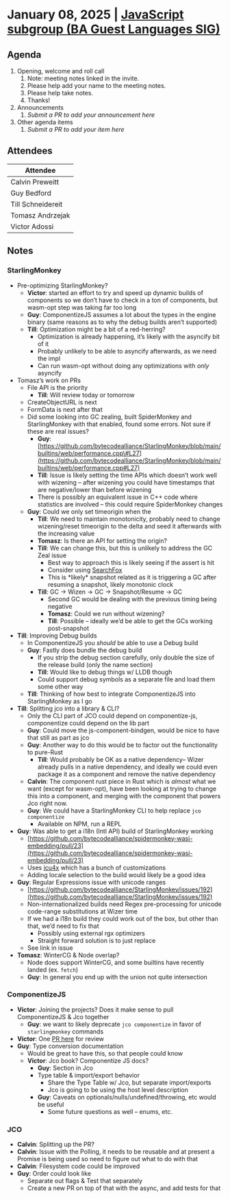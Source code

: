# January 08, 2025 | [JavaScript subgroup (BA Guest Languages SIG)](https://www.google.com/calendar/event?eid=NmQ0NzY0cW9hYXFsc3FiaW41YjBxOGpyc21fMjAyNDA4MDdUMTcwMDAwWiBjYWx2aW5AamFmbGFicy5jb20)

## Agenda

1. Opening, welcome and roll call
    1. Note: meeting notes linked in the invite.
    1. Please help add your name to the meeting notes.
    1. Please help take notes.
    1. Thanks!
1. Announcements
    1. _Submit a PR to add your announcement here_
1. Other agenda items
    1. _Submit a PR to add your item here_

## Attendees

| Attendee          |
|-------------------|
| Calvin Preweitt   |
| Guy Bedford       |
| Till Schneidereit |
| Tomasz Andrzejak  |
| Victor Adossi     |

## Notes

### StarlingMonkey

* Pre-optimizing StarlingMonkey?
  * **Victor**: started an effort to try and speed up dynamic builds of components so we don’t have to check in a ton of components, but wasm-opt step was taking far too long
  * **Guy**: ComponentizeJS assumes a lot about the types in the engine binary (same reasons as to why the debug builds aren’t supported)
  * **Till**: Optimization might be a bit of a red-herring?
    * Optimization is already happening, it’s likely with the asyncify bit of it
    * Probably unlikely to be able to asyncify afterwards, as we need the impl
    * Can run wasm-opt without doing any optimizations with *only* asyncify
* Tomasz’s work on PRs
  * File API is the priority
    * **Till**: Will review today or tomorrow
  * CreateObjectURL is next
  * FormData is next after that
  * Did some looking into GC zealing, built SpiderMonkey and StarlingMonkey with that enabled, found some errors. Not sure if these are real issues?
    * **Guy**: [https://github.com/bytecodealliance/StarlingMonkey/blob/main/builtins/web/performance.cpp\#L27](https://github.com/bytecodealliance/StarlingMonkey/blob/main/builtins/web/performance.cpp#L27)
    * **Till**: Issue is likely setting the time APIs which doesn’t work well with wizening – after wizening you could have timestamps that are negative/lower than before wizening
    * There is possibly an equivalent issue in C++ code where statistics are involved – this could require SpiderMonkey changes
  * **Guy**: Could we only set timeorigin when the
    * **Till**: We need to maintain monotonicity, probably need to change wizening/reset timeorigin to the delta and seed it afterwards with the increasing value
    * **Tomasz**: Is there an API for setting the origin?
    * **Till**: We can change this, but this is unlikely to address the GC Zeal issue
      * Best way to approach this is likely seeing if the assert is hit
      * Consider using [SearchFox](https://searchfox.org/)
      * This is \*likely\* snapshot related as it is triggering a GC after resuming a snapshot, likely monotonic clock
    * **Till**: GC \-\> Wizen \-\> GC \-\> Snapshot/Resume \-\> GC
      * Second GC would be dealing with the previous timing being negative
      * **Tomasz**: Could we run without wizening?
      * **Till**: Possible – ideally we’d be able to get the GCs working post-snapshot
* **Till**: Improving Debug builds
  * In ComponentizeJS you *should* be able to use a Debug build
  * **Guy**: Fastly does bundle the debug build
    * If you strip the debug section carefully, only double the size of the release build (only the name section)
    * **Till**: Would like to debug things w/ LLDB though
    * Could support debug symbols as a separate file and load them some other way
  * **Till**: Thinking of how best to integrate ComponentizeJS into StarlingMonkey as I go
* **Till**: Splitting jco into a library & CLI?
  * Only the CLI part of JCO could depend on componentize-js, componentize could depend on the lib part
  * **Guy**: Could move the js-component-bindgen, would be nice to have that still as part as jco
  * **Guy**: Another way to do this would be to factor out the functionality to pure-Rust
    * **Till**: Would probably be OK as a native dependency– Wizer already pulls in a native dependency, and ideally we could even package it as a component and remove the native dependency
  * **Calvin**: The component rust piece in Rust which is *almost* what we want (except for wasm-opt), have been looking at trying to change this into a component, and merging with the component that powers Jco right now.
  * **Guy**: We could have a StarlingMonkey CLI to help replace `jco componentize`
    * Available on NPM, run a REPL
* **Guy**: Was able to get a i18n (Intl API) build of StarlingMonkey working
  * [https://github.com/bytecodealliance/spidermonkey-wasi-embedding/pull/23](https://github.com/bytecodealliance/spidermonkey-wasi-embedding/pull/23)
  * Uses [icu4x](https://github.com/unicode-org/icu4x) which has a bunch of customizations
  * Adding locale selection to the build would likely be a good idea
* **Guy**: Regular Expressions issue with unicode ranges
  * [https://github.com/bytecodealliance/StarlingMonkey/issues/192](https://github.com/bytecodealliance/StarlingMonkey/issues/192)
  * Non-internationalized builds need Regex pre-processing for unicode code-range substitutions at Wizer time
  * If we had a i18n build they could work out of the box, but other than that, we’d need to fix that
    * Possibly using external rgx optimizers
    * Straight forward solution is to just replace
  * See link in issue
* **Tomasz**: WinterCG & Node overlap?
  * Node does support WinterCG, and some builtins have recently landed (ex. `fetch`)
  * **Guy**: In general you end up with the union not quite intersection

### ComponentizeJS

* **Victor**: Joining the projects? Does it make sense to pull ComponentizeJS & Jco together
  * **Guy**: we want to likely deprecate `jco componentize` in favor of `starlingmonkey` commands
* **Victor**: One [PR here](https://github.com/bytecodealliance/ComponentizeJS/actions/runs/12653281444/job/35258224197) for review
* **Guy**: Type conversion documentation
  * Would be great to have this, so that people could know
  * **Victor**: Jco book? Componentize JS docs?
    * **Guy**: Section in Jco
    * Type table & import/export behavior
      * Share the Type Table w/ Jco, but separate import/exports
      * Jco is going to be using the host level description
    * **Guy**: Caveats on optionals/nulls/undefined/throwing, etc would be useful
      * Some future questions as well – enums, etc.

### JCO

* **Calvin**: Splitting up the PR?
* **Calvin**: Issue with the Polling, it needs to be reusable and at present a Promise is being used so need to figure out what to do with that
* **Calvin**: Filesystem code could be improved
* **Guy**: Order could look like
  * Separate out flags & Test that separately
  * Create a new PR on top of that with the async, and add tests for that
